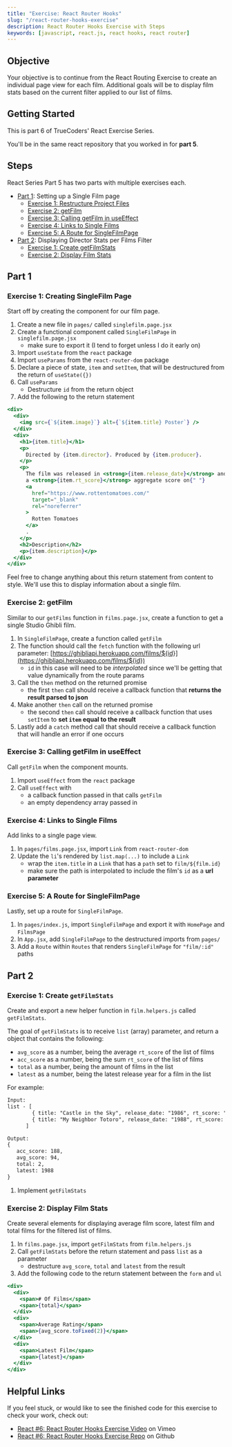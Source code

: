 ```yaml
---
title: "Exercise: React Router Hooks"
slug: "/react-router-hooks-exercise"
description: React Router Hooks Exercise with Steps
keywords: [javascript, react.js, react hooks, react router]
---
```


## Objective

Your objective is to continue from the React Routing Exercise to create an individual page view for each film. Additional goals will be to display film stats based on the current filter applied to our list of films.

## Getting Started

This is part 6 of TrueCoders' React Exercise Series.

You'll be in the same react repository that you worked in for **part 5**.

## Steps

React Series Part 5 has two parts with multiple exercises each.

- [Part 1](#part-1): Setting up a Single Film page
  - [Exercise 1: Restructure Project Files](#exercise-1-creating-singlefilm-page)
  - [Exercise 2: getFilm](#exercise-2-getfilm)
  - [Exercise 3: Calling getFilm in useEffect](#exercise-3-calling-getfilm-in-useeffect)
  - [Exercise 4: Links to Single Films](#exercise-4-links-to-single-films)
  - [Exercise 5: A Route for SingleFilmPage](#exercise-5-a-route-for-singlefilmpage)
- [Part 2](#part-2): Displaying Director Stats per Films Filter
  - [Exercise 1: Create getFilmStats](#exercise-1-create-getfilmstats)
  - [Exercise 2: Display Film Stats](#exercise-2-display-film-stats)

## Part 1

### Exercise 1: Creating SingleFilm Page

Start off by creating the component for our film page.

1. Create a new file in `pages/` called `singlefilm.page.jsx`
2. Create a functional component called `SingleFilmPage` in `singlefilm.page.jsx`
   - make sure to export it (I tend to forget unless I do it early on)
3. Import `useState` from the `react` package
4. Import `useParams` from the `react-router-dom` package
5. Declare a piece of state, `item` and `setItem`, that will be destructured from the return of `useState({})`
6. Call `useParams`
   - Destructure `id` from the return object
7. Add the following to the return statement

```jsx
<div>
  <div>
    <img src={`${item.image}`} alt={`${item.title} Poster`} />
  </div>
  <div>
    <h1>{item.title}</h1>
    <p>
      Directed by {item.director}. Produced by {item.producer}.
    </p>
    <p>
      The film was released in <strong>{item.release_date}</strong> and garnered
      a <strong>{item.rt_score}</strong> aggregate score on{" "}
      <a
        href="https://www.rottentomatoes.com/"
        target="_blank"
        rel="noreferrer"
      >
        Rotten Tomatoes
      </a>
      .
    </p>
    <h2>Description</h2>
    <p>{item.description}</p>
  </div>
</div>
```

Feel free to change anything about this return statement from content to style. We'll use this to display information about a single film.

### Exercise 2: getFilm

Similar to our `getFilms` function in `films.page.jsx`, create a function to get a single Studio Ghibli film.

1. In `SingleFilmPage`, create a function called `getFilm`
2. The function should call the `fetch` function with the following url parameter: [https://ghibliapi.herokuapp.com/films/${id}](https://ghibliapi.herokuapp.com/films/${id})
   - `id` in this case will need to be _interpolated_ since we'll be getting that value dynamically from the route params
3. Call the `then` method on the returned promise
   - the first `then` call should receive a callback function that **returns the result parsed to json**
4. Make another `then` call on the returned promise
   - the second `then` call should receive a callback function that uses `setItem` to **set `item` equal to the result**
5. Lastly add a `catch` method call that should receive a callback function that will handle an error if one occurs

### Exercise 3: Calling getFilm in useEffect

Call `getFilm` when the component mounts.

1. Import `useEffect` from the `react` package
2. Call `useEffect` with
   - a callback function passed in that calls `getFilm`
   - an empty dependency array passed in

### Exercise 4: Links to Single Films

Add links to a single page view.

1. In `pages/films.page.jsx`, import `Link` from `react-router-dom`
2. Update the `li`'s rendered by `list.map(...)` to include a `Link`
   - wrap the `item.title` in a `Link` that has a `path` set to `film/${film.id}`
   - make sure the path is interpolated to include the film's `id` as a **url parameter**

### Exercise 5: A Route for SingleFilmPage

Lastly, set up a route for `SingleFilmPage`.

1. In `pages/index.js`, import `SingleFilmPage` and export it with `HomePage` and `FilmsPage`
2. In `App.jsx`, add `SingleFilmPage` to the destructured imports from `pages/`
3. Add a `Route` within `Routes` that renders `SingleFilmPage` for `"film/:id"` paths

## Part 2

### Exercise 1: Create `getFilmStats`

Create and export a new helper function in `film.helpers.js` called `getFilmStats`.

The goal of `getFilmStats` is to receive `list` (array) parameter, and return a object that contains the following:

- `avg_score` as a number, being the average `rt_score` of the list of films
- `acc_score` as a number, being the sum `rt_score` of the list of films
- `total` as a number, being the amount of films in the list
- `latest` as a number, being the latest release year for a film in the list

For example:

```txt
Input:
list - [
        { title: "Castle in the Sky", release_date: "1986", rt_score: "95" },
        { title: "My Neighbor Totoro", release_date: "1988", rt_score: "93" }
      ]

Output:
{
   acc_score: 188,
   avg_score: 94,
   total: 2,
   latest: 1988
}
```

1. Implement `getFilmStats`

### Exercise 2: Display Film Stats

Create several elements for displaying average film score, latest film and total films for the filtered list of films.

1. In `films.page.jsx`, import `getFilmStats` from `film.helpers.js`
2. Call `getFilmStats` before the return statement and pass `list` as a parameter
   - destructure `avg_score`, `total` and `latest` from the result
3. Add the following code to the return statement between the `form` and `ul`

```jsx
<div>
  <div>
    <span># Of Films</span>
    <span>{total}</span>
  </div>
  <div>
    <span>Average Rating</span>
    <span>{avg_score.toFixed(2)}</span>
  </div>
  <div>
    <span>Latest Film</span>
    <span>{latest}</span>
  </div>
</div>
```

## Helpful Links

If you feel stuck, or would like to see the finished code for this exercise to check your work, check out:

- [React #6: React Router Hooks Exercise Video](https://vimeo.com/743625815) on Vimeo
- [React #6: React Router Hooks Exercise Repo](https://github.com/Bryantellius/react-exercise/tree/react-router-hooks-exercise) on Github
